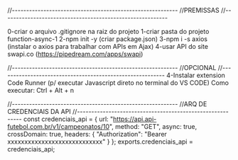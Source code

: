 //----------------------------------------------------------
//PREMISSAS
//----------------------------------------------------------

0-criar o arquivo .gitignore na raiz do projeto
1-criar pasta do projeto function-async-1
2-npm init -y (criar package.json)
3-npm i -s axios (instalar o axios para trabalhar com APIs em Ajax)
4-usar API do site swapi.co (https://pipedream.com/apps/swapi)

//----------------------------------------------------------
//OPCIONAL
//----------------------------------------------------------
4-Instalar extension Code Runner (p/ executar Javascript direto no terminal do VS CODE)
  Como executar: Ctrl + Alt + n

//----------------------------------------------------------
//ARQ DE CREDENCIAIS DA API
//----------------------------------------------------------
const credenciais_api = {
  url: "https://api.api-futebol.com.br/v1/campeonatos/10",
  method: "GET",
  async: true,
  crossDomain: true,
  headers: {
    "Authorization": "Bearer xxxxxxxxxxxxxxxxxxxxxxxxxxxx"
  }
};
exports.credenciais_api = credenciais_api;
